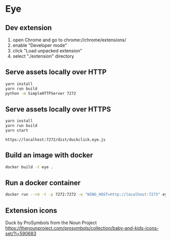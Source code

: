 # Eye

## Dev extension

1) open Chrome and go to chrome://chrome/extensions/
2) enable "Developer mode"
3) click "Load unpacked extension"
4) select "./extension" directory

## Serve assets locally over HTTP

```sh
yarn install
yarn run build
python -m SimpleHTTPServer 7272
```

## Serve assets locally over HTTPS

```sh
yarn install
yarn run build
yarn start
```

`https://localhost:7272/dist/duckclick.eye.js`

## Build an image with docker

```sh
docker build -t eye .
```

## Run a docker container

```sh
docker run --rm -t -p 7272:7272 -e "WING_HOST=http://localhost:7273" eye
```

## Extension icons

Duck by ProSymbols from the Noun Project
https://thenounproject.com/prosymbols/collection/baby-and-kids-icons-set/?i=590683
